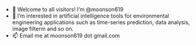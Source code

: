 - 👋 Welcome to all visitors! I’m @moonson619
- 👀 I’m interested in artificial intelligence tools for environmental engineering applications such as time-series prediction, data analysis, image filterm and so on.
- 📫 Email me at moonson619 dot gmail.com

<!---
moonson619/moonson619 is a ✨ special ✨ repository because its `README.md` (this file) appears on your GitHub profile.
You can click the Preview link to take a look at your changes.
--->
